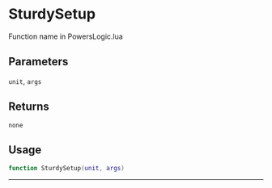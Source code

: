# SturdySetup
Function name in PowersLogic.lua
## Parameters
`unit`, `args`
## Returns
`none`
## Usage
```lua
function SturdySetup(unit, args)
```
---
